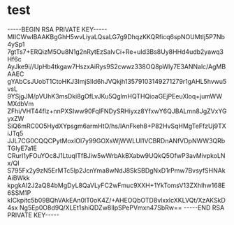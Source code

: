 # test 
-----BEGIN RSA PRIVATE KEY-----
MIICWwIBAAKBgGhH5wvLiyaLQsaLG7g9DhqzKKQRficq6spNOUMtIj5P7Nb4ySp1
7gtTs7+ERQizM5Ou8N1g2nRytEzSalvCi+Re+uId3Bs8Uy8HHd4udb2yawq3Hf6c
AyJke9i//UpHb4tkgaw7HszxAiRys9S2cwwz338OQ8pWly7E3ANNalc/AgMBAAEC
gYAbCsJUobT1CtoHKJ3ImjSlId6hJVQkjh13579103149271279r1gAHL5hvwu5vsL
9YSjgJM/pVUhK3msDki8gOfLvJKu5QglmHQTHQioaGEjPEeuXloq+jumWWMXdbVm
ZFhi/VHT44flz+nnPXSIww90FqlFNDySRHiyxz8YfxwY6QJBALmn8JgZVxYGyxZW
SiQ6mRC0O5HydXYpsgm6armHtO/hs/lAnFkeh8+P82HvSqHMgTeFfzUj9TXiJTq5
JJL7CG0CQQCPytMoxlOl7y99GOXsWjWWLUl1VCBRDnANfVDpNWW3QRbTGlyE7a1E
CRurl1yFOuYOc8J1LtuqITfBJiw5wWrbAkBXabw9UQkQ5OfwP3avMivpkoLNx/QI
S795Fx2y9zN5ErMTc5lp2JcnYma8wNdJ8SkSBDgNxD1rPmw7BvsyfSHNAkAiBWkk
kpgkAI2J2aQ84bMgDyL8QaVLyFC2wFmuc9XXH+1YkTomsV13ZXhIhw168E6SSM1P
kICkpitc5b09BQhVAkEAn0lT0oK4Z/+AHEOQbOTD8vlxxlcXKLVQt/XzAKSkD4sx
Ng5Ep0O8d9Q/XLEt1shiQDZw8IlpSPePVmxn47SbRw==
-----END RSA PRIVATE KEY-----
